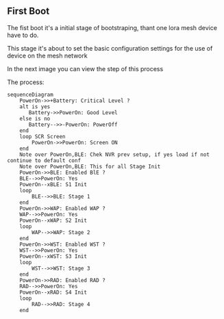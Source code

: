 ## First Boot

The fist boot it's a initial stage of bootstraping, thant one lora mesh device have to do.

This stage it's about to set the basic configuration settings for the use of device on the mesh network

In the next image you can view the step of this process

The process:

```mermaid
sequenceDiagram
    PowerOn->>+Battery: Critical Level ?
    alt is yes
       Battery->>PowerOn: Good Level
    else is no
       Battery-->>-PowerOn: PowerOff
    end
    loop SCR Screen
        PowerOn->>PowerOn: Screen ON
    end
    Note over PowerOn,BLE: Chek NVR prev setup, if yes load if not continue to default conf
    Note over PowerOn,BLE: This for all Stage Init
    PowerOn->>BLE: Enabled BlE ?
    BLE-->>PowerOn: Yes
    PowerOn--xBLE: S1 Init
    loop
        BLE-->>BLE: Stage 1
    end
    PowerOn->>WAP: Enabled WAP ?
    WAP-->>PowerOn: Yes
    PowerOn--xWAP: S2 Init
    loop
        WAP-->>WAP: Stage 2
    end
    PowerOn->>WST: Enabled WST ?
    WST-->>PowerOn: Yes
    PowerOn--xWST: S3 Init
    loop
        WST-->>WST: Stage 3
    end
    PowerOn->>RAD: Enabled RAD ?
    RAD-->>PowerOn: Yes
    PowerOn--xRAD: S4 Init
    loop
        RAD-->>RAD: Stage 4
    end
```